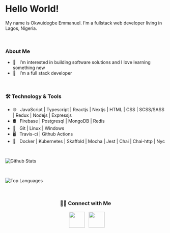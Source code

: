 <!-- <img src="https://github.com/emma50/emma50/blob/main/header.png" width="100%"/> -->

# Hello World! 

My name is Okwuidegbe Emmanuel. I'm a fullstack web developer living in Lagos, Nigeria. 

<br>

### About Me
- 👀 &nbsp; I’m interested in building software solutions and I love learning something new
- 🔭 &nbsp; I’m a full stack developer

<br>

<h3>🛠 Technology & Tools</h3>

- 🌐 &nbsp; JavaScript | Typescript | Reactjs | Nextjs | HTML | CSS | SCSS/SASS | Redux | Nodejs | Expressjs
- 🛢 &nbsp; Firebase | Postgresql | MongoDB | Redis
- 🔧 &nbsp; Git | Linux | Windows
- 🖥 &nbsp; Travis-ci | Github Actions
- 🔭 &nbsp; Docker | Kubernetes | Skaffold | Mocha | Jest | Chai | Chai-http | Nyc

<br>

![Github Stats](https://github-readme-stats.vercel.app/api?username=emma50&show_icons=true&title_color=ffffff&icon_color=34abeb&text_color=daf7dc&bg_color=151515)

<br>

![Top Languages](https://github-readme-stats.vercel.app/api/top-langs/?username=emma50&layout=compact&show_icons=true&title_color=ffffff&icon_color=34abeb&text_color=daf7dc&bg_color=151515)

<br>

<h3 align="center"> 🤝🏻 Connect with Me </h3>

<p align="center">  
&nbsp; <a href="https://www.linkedin.com/in/okwuidegbeemmanuel" target="_blank" rel="noopener noreferrer"><img src="https://img.icons8.com/plasticine/100/000000/linkedin.png" width="50" /></a>
&nbsp; <a href="mailto:okwuidegbeemmanuel@gmail.com" target="_blank" rel="noopener noreferrer"><img src="https://img.icons8.com/plasticine/100/000000/gmail.png"  width="50" /></a>
</p>
